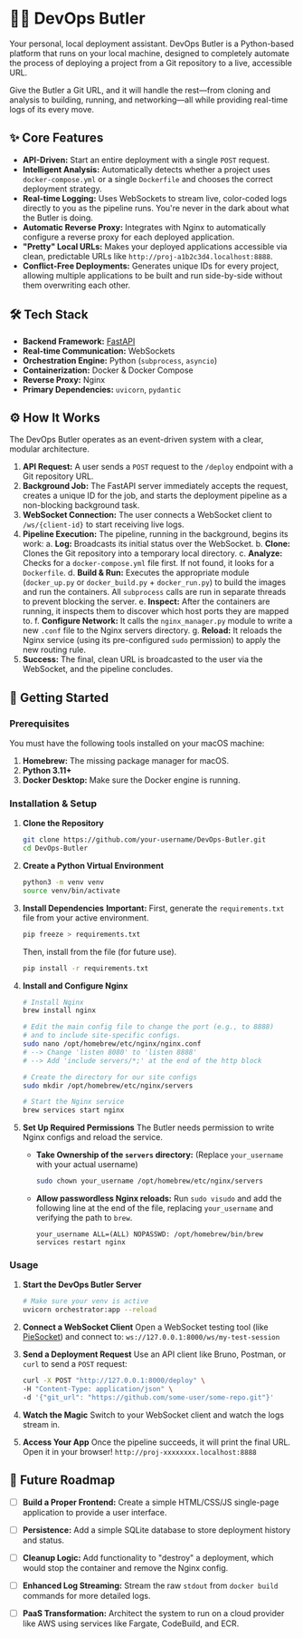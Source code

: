 # 🤵‍♂️ DevOps Butler

Your personal, local deployment assistant. DevOps Butler is a Python-based platform that runs on your local machine, designed to completely automate the process of deploying a project from a Git repository to a live, accessible URL.

Give the Butler a Git URL, and it will handle the rest—from cloning and analysis to building, running, and networking—all while providing real-time logs of its every move.

<!-- 
**TODO:** Create a short screen recording of the process (connect WebSocket, send API request, see logs, visit the final URL) and save it as `butler-demo.gif` in this directory. Then uncomment the line below.
-->
<!-- ![DevOps Butler in Action](butler-demo.gif) -->

## ✨ Core Features

*   **API-Driven:** Start an entire deployment with a single `POST` request.
*   **Intelligent Analysis:** Automatically detects whether a project uses `docker-compose.yml` or a single `Dockerfile` and chooses the correct deployment strategy.
*   **Real-time Logging:** Uses WebSockets to stream live, color-coded logs directly to you as the pipeline runs. You're never in the dark about what the Butler is doing.
*   **Automatic Reverse Proxy:** Integrates with Nginx to automatically configure a reverse proxy for each deployed application.
*   **"Pretty" Local URLs:** Makes your deployed applications accessible via clean, predictable URLs like `http://proj-a1b2c3d4.localhost:8888`.
*   **Conflict-Free Deployments:** Generates unique IDs for every project, allowing multiple applications to be built and run side-by-side without them overwriting each other.

## 🛠️ Tech Stack

*   **Backend Framework:** [FastAPI](https://fastapi.tiangolo.com/)
*   **Real-time Communication:** WebSockets
*   **Orchestration Engine:** Python (`subprocess`, `asyncio`)
*   **Containerization:** Docker & Docker Compose
*   **Reverse Proxy:** Nginx
*   **Primary Dependencies:** `uvicorn`, `pydantic`

## ⚙️ How It Works

The DevOps Butler operates as an event-driven system with a clear, modular architecture.

1.  **API Request:** A user sends a `POST` request to the `/deploy` endpoint with a Git repository URL.
2.  **Background Job:** The FastAPI server immediately accepts the request, creates a unique ID for the job, and starts the deployment pipeline as a non-blocking background task.
3.  **WebSocket Connection:** The user connects a WebSocket client to `/ws/{client-id}` to start receiving live logs.
4.  **Pipeline Execution:** The pipeline, running in the background, begins its work:
    a. **Log:** Broadcasts its initial status over the WebSocket.
    b. **Clone:** Clones the Git repository into a temporary local directory.
    c. **Analyze:** Checks for a `docker-compose.yml` file first. If not found, it looks for a `Dockerfile`.
    d. **Build & Run:** Executes the appropriate module (`docker_up.py` or `docker_build.py` + `docker_run.py`) to build the images and run the containers. All `subprocess` calls are run in separate threads to prevent blocking the server.
    e.
    **Inspect:** After the containers are running, it inspects them to discover which host ports they are mapped to.
    f. **Configure Network:** It calls the `nginx_manager.py` module to write a new `.conf` file to the Nginx servers directory.
    g. **Reload:** It reloads the Nginx service (using its pre-configured `sudo` permission) to apply the new routing rule.
5.  **Success:** The final, clean URL is broadcasted to the user via the WebSocket, and the pipeline concludes.

## 🚀 Getting Started

### Prerequisites

You must have the following tools installed on your macOS machine:

1.  **Homebrew:** The missing package manager for macOS.
2.  **Python 3.11+**
3.  **Docker Desktop:** Make sure the Docker engine is running.

### Installation & Setup

1.  **Clone the Repository**
    ```bash
    git clone https://github.com/your-username/DevOps-Butler.git
    cd DevOps-Butler
    ```

2.  **Create a Python Virtual Environment**
    ```bash
    python3 -m venv venv
    source venv/bin/activate
    ```

3.  **Install Dependencies**
    **Important:** First, generate the `requirements.txt` file from your active environment.
    ```bash
    pip freeze > requirements.txt
    ```
    Then, install from the file (for future use).
    ```bash
    pip install -r requirements.txt
    ```

4.  **Install and Configure Nginx**
    ```bash
    # Install Nginx
    brew install nginx

    # Edit the main config file to change the port (e.g., to 8888)
    # and to include site-specific configs.
    sudo nano /opt/homebrew/etc/nginx/nginx.conf 
    # --> Change 'listen 8080' to 'listen 8888'
    # --> Add 'include servers/*;' at the end of the http block

    # Create the directory for our site configs
    sudo mkdir /opt/homebrew/etc/nginx/servers

    # Start the Nginx service
    brew services start nginx
    ```

5.  **Set Up Required Permissions**
    The Butler needs permission to write Nginx configs and reload the service.

    *   **Take Ownership of the `servers` directory:** (Replace `your_username` with your actual username)
        ```bash
        sudo chown your_username /opt/homebrew/etc/nginx/servers
        ```

    *   **Allow passwordless Nginx reloads:** Run `sudo visudo` and add the following line at the end of the file, replacing `your_username` and verifying the path to `brew`.
        ```
        your_username ALL=(ALL) NOPASSWD: /opt/homebrew/bin/brew services restart nginx
        ```

### Usage

1.  **Start the DevOps Butler Server**
    ```bash
    # Make sure your venv is active
    uvicorn orchestrator:app --reload
    ```

2.  **Connect a WebSocket Client**
    Open a WebSocket testing tool (like [PieSocket](https://www.piesocket.com/websocket-tester)) and connect to:
    `ws://127.0.0.1:8000/ws/my-test-session`

3.  **Send a Deployment Request**
    Use an API client like Bruno, Postman, or `curl` to send a `POST` request:
    ```bash
    curl -X POST "http://127.0.0.1:8000/deploy" \
    -H "Content-Type: application/json" \
    -d '{"git_url": "https://github.com/some-user/some-repo.git"}'
    ```

4.  **Watch the Magic**
    Switch to your WebSocket client and watch the logs stream in.

5.  **Access Your App**
    Once the pipeline succeeds, it will print the final URL. Open it in your browser!
    `http://proj-xxxxxxxx.localhost:8888`

## 🔮 Future Roadmap

*   [ ] **Build a Proper Frontend:** Create a simple HTML/CSS/JS single-page application to provide a user interface.
*   [ ] **Persistence:** Add a simple SQLite database to store deployment history and status.
*   [ ] **Cleanup Logic:** Add functionality to "destroy" a deployment, which would stop the container and remove the Nginx config.
*   [ ] **Enhanced Log Streaming:** Stream the raw `stdout` from `docker build` commands for more detailed logs.
*   [ ] **PaaS Transformation:** Architect the system to run on a cloud provider like AWS using services like Fargate, CodeBuild, and ECR.

